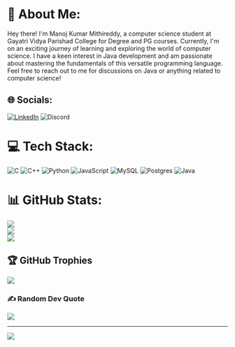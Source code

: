 # 💫 About Me:
Hey there! I'm Manoj Kumar Mithireddy, a computer science student at Gayatri Vidya Parishad College for Degree and PG courses. Currently, I'm on an exciting journey of learning and exploring the world of computer science. I have a keen interest in Java development and am passionate about mastering the fundamentals of this versatile programming language. Feel free to reach out to me for discussions on Java or anything related to computer science!

## 🌐 Socials:
[![LinkedIn](https://img.shields.io/badge/LinkedIn-%230077B5.svg?logo=linkedin&logoColor=white)](https://linkedin.com/in/manoj-kumar-mithireddy) 
![Discord](https://img.shields.io/badge/-white.svg?logo=discord&logoColor=blue)

# 💻 Tech Stack:
![C](https://img.shields.io/badge/c-%2300599C.svg?style=for-the-badge&logo=c&logoColor=white) ![C++](https://img.shields.io/badge/c++-%2300599C.svg?style=for-the-badge&logo=c%2B%2B&logoColor=white) ![Python](https://img.shields.io/badge/python-3670A0?style=for-the-badge&logo=python&logoColor=ffdd54) ![JavaScript](https://img.shields.io/badge/javascript-%23323330.svg?style=for-the-badge&logo=javascript&logoColor=%23F7DF1E) ![MySQL](https://img.shields.io/badge/mysql-%2300000f.svg?style=for-the-badge&logo=mysql&logoColor=white) ![Postgres](https://img.shields.io/badge/postgres-%23316192.svg?style=for-the-badge&logo=postgresql&logoColor=white) ![Java](https://img.shields.io/badge/java-%23007396.svg?style=for-the-badge&logo=java&logoColor=white)
# 📊 GitHub Stats:
![](https://github-readme-stats.vercel.app/api?username=Manoj-kumar2305&theme=dark&hide_border=false&include_all_commits=false&count_private=false)<br/>
![](https://github-readme-streak-stats.herokuapp.com/?user=Manoj-kumar2305&theme=dark&hide_border=false)<br/>
![](https://github-readme-stats.vercel.app/api/top-langs/?username=Manoj-kumar2305&theme=dark&hide_border=false&include_all_commits=false&count_private=false&layout=compact)

## 🏆 GitHub Trophies
![](https://github-profile-trophy.vercel.app/?username=Manoj-kumar2305&theme=gruvbox&no-frame=false&no-bg=true&margin-w=4)

### ✍ Random Dev Quote
![](https://quotes-github-readme.vercel.app/api?type=horizontal&theme=merko)

---
[![](https://visitcount.itsvg.in/api?id=Manoj-kumar2305&icon=0&color=0)](https://visitcount.itsvg.in)

